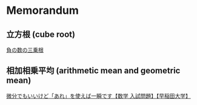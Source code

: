# Memorandum

## 立方根 (cube root)

[負の数の三乗根](https://www.youtube.com/watch?v=CoIC1H6e7Uk)  

## 相加相乗平均 (arithmetic mean and geometric mean)

[微分でもいいけど「あれ」を使えば一瞬です【数学 入試問題】【早稲田大学】](https://www.youtube.com/watch?v=8U_0PmF21LY)  
